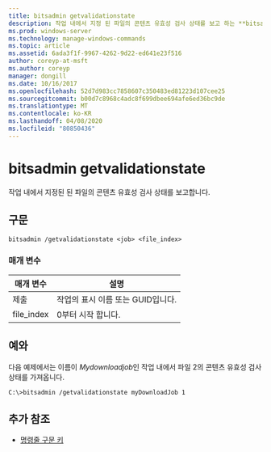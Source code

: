 ```yaml
---
title: bitsadmin getvalidationstate
description: 작업 내에서 지정 된 파일의 콘텐츠 유효성 검사 상태를 보고 하는 **bitsadmin getvalidationstate**에 대 한 Windows 명령 항목입니다.
ms.prod: windows-server
ms.technology: manage-windows-commands
ms.topic: article
ms.assetid: 6ada3f1f-9967-4262-9d22-ed641e23f516
author: coreyp-at-msft
ms.author: coreyp
manager: dongill
ms.date: 10/16/2017
ms.openlocfilehash: 52d7d983cc7858607c350483ed81223d107cee25
ms.sourcegitcommit: b00d7c8968c4adc8f699dbee694afe6ed36bc9de
ms.translationtype: MT
ms.contentlocale: ko-KR
ms.lasthandoff: 04/08/2020
ms.locfileid: "80850436"
---
```

# <a name="bitsadmin-getvalidationstate"></a>bitsadmin getvalidationstate

작업 내에서 지정된 된 파일의 콘텐츠 유효성 검사 상태를 보고합니다.

## <a name="syntax"></a>구문

```
bitsadmin /getvalidationstate <job> <file_index>
```

### <a name="parameters"></a>매개 변수

| 매개 변수 | 설명 |
| -------------- | -------------- |
| 제출 | 작업의 표시 이름 또는 GUID입니다. |
| file_index | 0부터 시작 합니다. |

## <a name="examples"></a><a name=BKMK_examples></a>예와

다음 예제에서는 이름이 *Mydownloadjob*인 작업 내에서 파일 2의 콘텐츠 유효성 검사 상태를 가져옵니다.

```
C:\>bitsadmin /getvalidationstate myDownloadJob 1
```

## <a name="additional-references"></a>추가 참조

- [명령줄 구문 키](command-line-syntax-key.md)